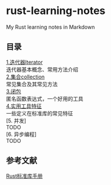 # rust-learning-notes
My Rust learning notes in Markdown


## 目录
[1.迭代器Iterator](Iterator.md)  
迭代器基本概念、常用方法介绍  
[2.集合collection](collection.md)  
常见集合及其常见方法  
[3.闭包](closure.md)  
匿名函数表达式，一个好用的工具  
[4.实用工具特征](utility_trait.md)    
一些定义在标准库的常见特征  
[5. 并发]  
TODO  
[6. 异步编程]  
TODO    

## 参考文献
[Rust标准库手册](https://doc.rust-lang.org/std/index.html)